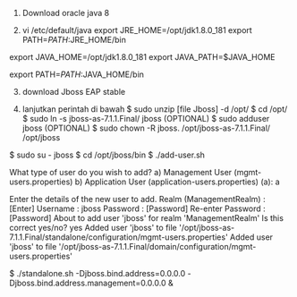 1. Download oracle java 8

2. vi /etc/default/java
export JRE_HOME=/opt/jdk1.8.0_181
export PATH=$PATH:$JRE_HOME/bin

export JAVA_HOME=/opt/jdk1.8.0_181
export JAVA_PATH=$JAVA_HOME

export PATH=$PATH:$JAVA_HOME/bin

3. download Jboss EAP stable

4. lanjutkan perintah di bawah
$ sudo unzip [file Jboss] -d /opt/
$ cd /opt/
$ sudo ln -s jboss-as-7.1.1.Final/ jboss (OPTIONAL)
$ sudo adduser jboss (OPTIONAL) 
$ sudo chown -R jboss. /opt/jboss-as-7.1.1.Final/ /opt/jboss

$ sudo su - jboss
$ cd /opt/jboss/bin
$ ./add-user.sh

What type of user do you wish to add?
 a) Management User (mgmt-users.properties)
 b) Application User (application-users.properties)
(a): a

Enter the details of the new user to add.
Realm (ManagementRealm) : [Enter]
Username : jboss
Password : [Password]
Re-enter Password : [Password]
About to add user 'jboss' for realm 'ManagementRealm'
Is this correct yes/no? yes
Added user 'jboss' to file '/opt/jboss-as-7.1.1.Final/standalone/configuration/mgmt-users.properties'
Added user 'jboss' to file '/opt/jboss-as-7.1.1.Final/domain/configuration/mgmt-users.properties'

$ ./standalone.sh -Djboss.bind.address=0.0.0.0 -Djboss.bind.address.management=0.0.0.0 &
